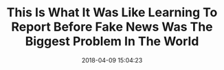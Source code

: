 ---
date: 2018-04-09 15:04:23
link:
  source: pocket
  source_url: https://getpocket.com
  text: This Is What It Was Like Learning To Report Before Fake News Was The Biggest
    Problem In The World
  url: https://www.buzzfeed.com/bensmith/ben-smith-the-mistakes-i-made-as-a-young-reporter
slug: this-is-what-it-was-like-learning-to-report-before-fake-news-was-the-biggest-problem-in-the-world
source: pocket
title: This Is What It Was Like Learning To Report Before Fake News Was The Biggest
  Problem In The World
syndicated:
- type: twitter
  url: https://twitter.com/roytang/statuses/983361178025029633/
- type: facebook
  url: https://www.facebook.com/stephen.roy.tang/posts/10156560456173912
---